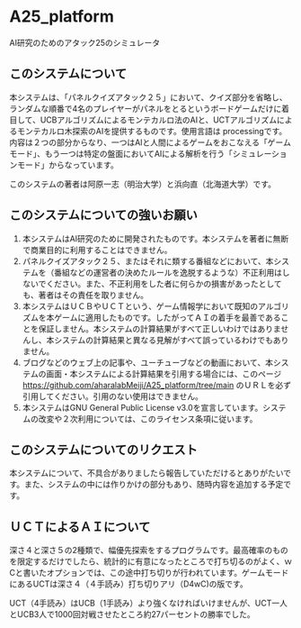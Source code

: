 # A25_platform
AI研究のためのアタック25のシミュレータ

## このシステムについて

本システムは、「パネルクイズアタック２５」において、クイズ部分を省略し、ランダムな順番で4名のプレイヤーがパネルをとるというボードゲームだけに着目して、UCBアルゴリズムによるモンテカルロ法のAIと、UCTアルゴリズムによるモンテカルロ木探索のAIを提供するものです。使用言語は 
processingです。内容は２つの部分からなり、一つはAIと人間によるゲームをおこなえる「ゲームモード」、もう一つは特定の盤面においてAIによる解析を行う「シミュレーションモード」からなっています。

このシステムの著者は阿原一志（明治大学）と浜向直（北海道大学）です。

## このシステムについての強いお願い

1. 本システムはAI研究のために開発されたものです。本システムを著者に無断で商業目的に利用することはできません。
2. パネルクイズアタック２５、またはそれに類する番組などにおいて、本システムを（番組などの運営者の決めたルールを逸脱するような）不正利用はしないでください。また、不正利用をした者に何らかの損害があったとしても、著者はその責任を取りません。
3. 本システムはＵＣＢやＵＣＴという、ゲーム情報学において既知のアルゴリズムを本ゲームに適用したものです。したがってＡＩの着手を最善であることを保証しません。本システムの計算結果がすべて正しいわけではありませんし、本システムの計算結果と異なる見解がすべて誤っているわけでもありません。
4. ブログなどのウェブ上の記事や、ユーチューブなどの動画において、本システムの画面・本システムによる計算結果を引用する場合には、このページ
https://github.com/aharalabMeiji/A25_platform/tree/main
のＵＲＬを必ず引用してください。引用のない使用はできません。
5. 本システムはGNU General Public License v3.0を宣言しています。システムの改変や２次利用については、このライセンス条項に従います。

## このシステムについてのリクエスト

本システムについて、不具合がありましたら報告していただけるとありがたいです。また、システムの中には作りかけの部分もあり、随時内容を追加する予定です。

## ＵＣＴによるＡＩについて

深さ４と深さ５の2種類で、幅優先探索をするプログラムです。最高確率のものを限定するだけでしたら、統計的に有意になったところで打ち切るのがよく、ｗCと書いたオプションでは、この途中打ち切りが行われています。ゲームモードにあるUCTは深さ４（４手読み）打ち切りアリ（D4wC)の版です。

UCT（4手読み）はUCB（1手読み）より強くなければいけませんが、UCT一人とUCB3人で1000回対戦させたところ約27パーセントの勝率でした。

